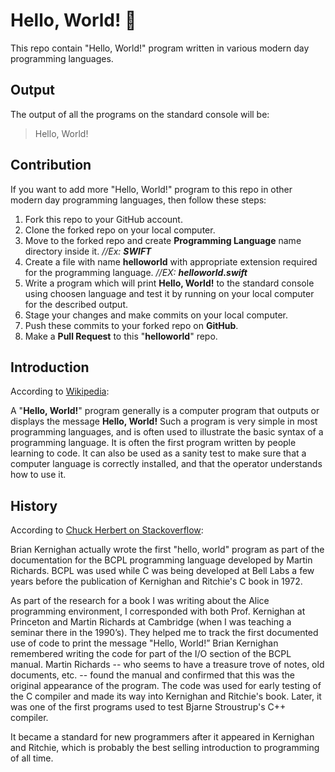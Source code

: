 # Hello, World! :wave:

This repo contain "Hello, World!" program written in various modern day programming languages.

## Output

The output of all the programs on the standard console will be:
> Hello, World!

## Contribution

If you want to add more "Hello, World!" program to this repo in other modern day programming languages, then follow these steps:

1. Fork this repo to your GitHub account.
2. Clone the forked repo on your local computer.
3. Move to the forked repo and create **Programming Language** name directory inside it. *//Ex: **SWIFT***
4. Create a file with name **helloworld** with appropriate extension required for the programming language. *//EX: **helloworld.swift***
5. Write a program which will print **Hello, World!** to the standard console using choosen language and test it by running on your local computer for the described output.
6. Stage your changes and make commits on your local computer.
7. Push these commits to your forked repo on **GitHub**.
8. Make a **Pull Request** to this "**helloworld**" repo.

## Introduction

According to [Wikipedia](https://en.wikipedia.org/wiki/%22Hello,_World!%22_program):

A "**Hello, World!**" program generally is a computer program that outputs or displays the message **Hello, World!** Such a program is very simple in most programming languages, and is often used to illustrate the basic syntax of a programming language. It is often the first program written by people learning to code. It can also be used as a sanity test to make sure that a computer language is correctly installed, and that the operator understands how to use it. 

## History

According to [Chuck Herbert on Stackoverflow](https://stackoverflow.com/a/12785204):

Brian Kernighan actually wrote the first "hello, world" program as part of the documentation for the BCPL programming language developed by Martin Richards. BCPL was used while C was being developed at Bell Labs a few years before the publication of Kernighan and Ritchie's C book in 1972.

As part of the research for a book I was writing about the Alice programming environment, I corresponded with both Prof. Kernighan at Princeton and Martin Richards at Cambridge (when I was teaching a seminar there in the 1990’s). They helped me to track the first documented use of code to print the message "Hello, World!” Brian Kernighan remembered writing the code for part of the I/O section of the BCPL manual. Martin Richards -- who seems to have a treasure trove of notes, old documents, etc. -- found the manual and confirmed that this was the original appearance of the program. The code was used for early testing of the C compiler and made its way into Kernighan and Ritchie's book. Later, it was one of the first programs used to test Bjarne Stroustrup's C++ compiler.

It became a standard for new programmers after it appeared in Kernighan and Ritchie, which is probably the best selling introduction to programming of all time. 

